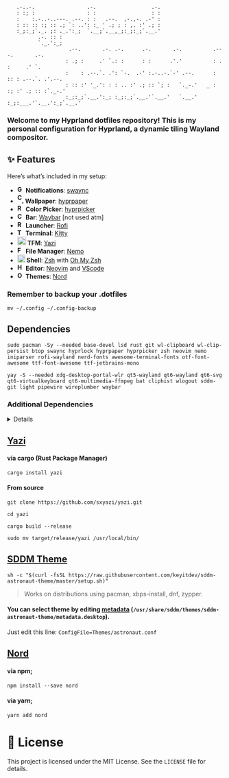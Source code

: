 ```
   .-..-.                 .-.                  .-.
   : :; :                 : :                  : :
   :    :.-..-..---. .--. : :   .--.  ,-.,-. .-' :
   : :: :: :; :: .; `: ..': :_ ' .; ; : ,. :' .; :
   :_;:_;`._. ;: ._.':_;  `.__;`.__,_;:_;:_;`.__.'
          .-. :: :
          `._.':_;
                    .--.       .-. .-.      .-.       .-.          .---.       .-.      
                   : .; :     .' `.: :      : :      .'.'          : .  :     .' `.     
                   :    : .--.`. .': `-.  .-' :.-..-.`-' .--.      : :: : .--.`. .'.--. 
                   : :: :' '_.': : : .. :' .; :: `; :   `._-.'   _ : :; :' .; :: :`._-.'
                   :_;:_;`.__.':_; :_;:_;`.__.'`.__.'   `.__.'  :_;:___.'`.__.':_;`.__.'
```

### Welcome to my Hyprland dotfiles repository! This is my personal configuration for Hyprland, a dynamic tiling Wayland compositor.

## ✨ **Features**

Here’s what’s included in my setup:

- **<img src="https://cdn3.emoji.gg/emojis/4412-ganyuping-reeeee.gif" alt="GanyuRee" width="16" height="16" /> Notifications**: [swaync](https://github.com/ErikReider/SwayNotificationCenter)
- **<img src="https://cdn3.emoji.gg/emojis/8353_Coffee_Dance.gif" alt="Coffee" width="15" height="22" /> Wallpaper**: [hyprpaper](https://github.com/hyprwm/hyprpaper)
- **<img src="https://cdn3.emoji.gg/emojis/7171-minecraft-sheep-spinning.gif" alt="Rainbow Sheep" width="16" height="16" /> Color Picker**: [hyprpicker](https://github.com/hyprwm/hyprpicker)
- **<img src="https://cdn3.emoji.gg/emojis/28630-chocolate.gif" alt="Chocolate" width="16" height="16" /> Bar**: [Waybar](https://github.com/Alexays/Waybar) [not used atm]
- **<img src="https://cdn3.emoji.gg/emojis/69955-rocket-animated.gif" alt="Rocket" width="16" height="16" /> Launcher**: [Rofi](https://github.com/davatorium/rofi)
- **<img src="https://cdn3.emoji.gg/emojis/5337-terminal-raveninha.png" alt="Term" width="16" height="15" /> Terminal**: [Kitty](https://sw.kovidgoyal.net/kitty/)
- **<img src="https://cdn3.emoji.gg/emojis/6542_DuckDance.gif" alt="Duck" width="20" height="20" /> TFM**: [Yazi](https://github.com/sxyazi/yazi)
- **<img src="https://emojis.slackmojis.com/emojis/images/1620895689/38711/folder-peek.gif?1620895689" alt="FolderPeek" width="16" height="16" /> File Manager**: [Nemo]()
- **<img src="https://cdn3.emoji.gg/emojis/94947-blueseashell.png" alt="BlueShell" width="18" height="18" /> Shell**: [Zsh](https://www.zsh.org/) with [Oh My Zsh](https://ohmyz.sh/)
- **<img src="https://cdn3.emoji.gg/emojis/7255-hamburgerwink.gif" alt="Hamburgah" width="16" height="16" /> Editor**: [Neovim](https://neovim.io/) and [VScode](https://github.com/microsoft/vscode)
- **<img src="https://cdn3.emoji.gg/emojis/57636-onigiri.png" alt="Onigiri" width="16" height="16" /> Themes**: [Nord](https://github.com/nordtheme/nord)

### **Remember** to backup your .dotfiles
`mv ~/.config ~/.config-backup`

## Dependencies
`sudo pacman -Sy --needed base-devel lsd rust git wl-clipboard wl-clip-persist btop swaync hyprlock hyprpaper hyprpicker zsh neovim nemo iniparser rofi-wayland nerd-fonts awesome-terminal-fonts otf-font-awesome ttf-font-awesome ttf-jetbrains-mono`

`yay -S --needed xdg-desktop-portal-wlr qt5-wayland qt6-wayland qt6-svg qt6-virtualkeyboard qt6-multimedia-ffmpeg bat cliphist wlogout sddm-git light pipewire wireplumber waybar`

### Additional Dependencies
<details>
`sudo pacman -Sy --needed gtest boost fuse fastfetch zlib gcc clang cmake make meson python go lld llvm zip unzip tar unrar mpd mpd-mpris mpv mpv-mpris`
</details>

## [Yazi](https://github.com/sxyazi/yazi)
#### via cargo (Rust Package Manager)
`cargo install yazi`
#### From source
`git clone https://github.com/sxyazi/yazi.git`

`cd yazi`

`cargo build --release`

`sudo mv target/release/yazi /usr/local/bin/`


## [SDDM Theme](https://github.com/Keyitdev/sddm-astronaut-theme)
`sh -c "$(curl -fsSL https://raw.githubusercontent.com/keyitdev/sddm-astronaut-theme/master/setup.sh)"`

> Works on distributions using pacman, xbps-install, dnf, zypper.

#### You can select theme by editing [metadata](https://github.com/Keyitdev/sddm-astronaut-theme/blob/master/metadata.desktop) (`/usr/share/sddm/themes/sddm-astronaut-theme/metadata.desktop`).

Just edit this line:
`ConfigFile=Themes/astronaut.conf`

## [Nord](https://github.com/nordtheme/nord)
#### via npm;
`npm install --save nord`
#### via yarn;
`yarn add nord`


# 📜 License
This project is licensed under the MIT License. See the `LICENSE` file for details.